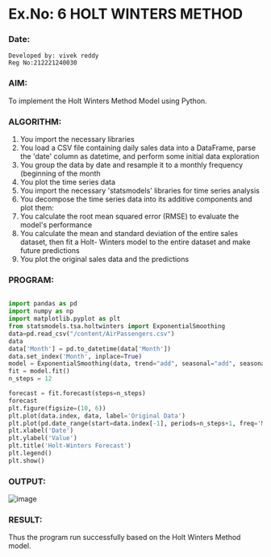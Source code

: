 # Ex.No: 6               HOLT WINTERS METHOD
### Date: 
```
Developed by: vivek reddy
Reg No:212221240030
```

### AIM:
To implement the Holt Winters Method Model using Python.
### ALGORITHM:
1. You import the necessary libraries
2. You load a CSV file containing daily sales data into a DataFrame, parse the 'date' column as
datetime, and perform some initial data exploration
3. You group the data by date and resample it to a monthly frequency (beginning of the month
4. You plot the time series data
5. You import the necessary 'statsmodels' libraries for time series analysis
6. You decompose the time series data into its additive components and plot them:
7. You calculate the root mean squared error (RMSE) to evaluate the model's performance
8. You calculate the mean and standard deviation of the entire sales dataset, then fit a Holt-
Winters model to the entire dataset and make future predictions
9. You plot the original sales data and the predictions
### PROGRAM:
```python

import pandas as pd
import numpy as np
import matplotlib.pyplot as plt
from statsmodels.tsa.holtwinters import ExponentialSmoothing
data=pd.read_csv("/content/AirPassengers.csv")
data
data['Month'] = pd.to_datetime(data['Month'])
data.set_index('Month', inplace=True)
model = ExponentialSmoothing(data, trend="add", seasonal="add", seasonal_periods=12)
fit = model.fit()
n_steps = 12  

forecast = fit.forecast(steps=n_steps)
forecast
plt.figure(figsize=(10, 6))
plt.plot(data.index, data, label='Original Data')
plt.plot(pd.date_range(start=data.index[-1], periods=n_steps+1, freq='M')[1:], forecast, label='Forecast')
plt.xlabel('Date')
plt.ylabel('Value')
plt.title('Holt-Winters Forecast')
plt.legend()
plt.show()
```

### OUTPUT:
![image](https://github.com/Vivekreddy8360/TSA_EXP6/assets/94525701/c6941dc2-ad9f-43f0-9411-fa8a94ffdd33)


### RESULT:
Thus the program run successfully based on the Holt Winters Method model.
